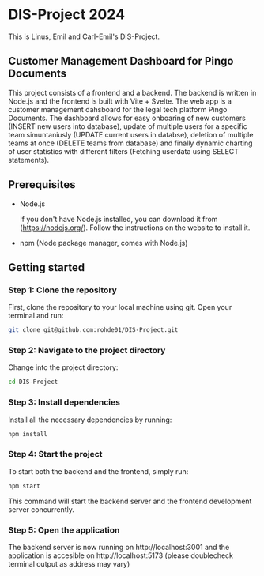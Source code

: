 # DIS-Project 2024 
This is Linus, Emil and Carl-Emil's DIS-Project.

## Customer Management Dashboard for Pingo Documents

This project consists of a frontend and a backend. The backend is written in Node.js and the frontend is built with Vite + Svelte. The web app is a customer management dahsboard for the legal tech platform Pingo Documents. The dashboard allows for easy onboaring of new customers (INSERT new users into database), update of multiple users for a specific team simuntaniusly (UPDATE current users in databse), deletion of multiple teams at once (DELETE teams from database) and finally dynamic charting of user statistics with different filters (Fetching userdata using SELECT statements). 

## Prerequisites

- Node.js

  If you don't have Node.js installed, you can download it from (https://nodejs.org/). Follow the instructions on the website to install it.

- npm (Node package manager, comes with Node.js)

## Getting started

### Step 1: Clone the repository 

First, clone the repository to your local machine using git. Open your terminal and run:

```bash
git clone git@github.com:rohde01/DIS-Project.git
```

### Step 2: Navigate to the project directory

Change into the project directory:

```bash
cd DIS-Project
```

### Step 3: Install dependencies 

Install all the necessary dependencies by running:

```bash
npm install
```

### Step 4: Start the project 

To start both the backend and the frontend, simply run:

```bash
npm start
```

This command will start the backend server and the frontend development server concurrently.

### Step 5: Open the application

The backend server is now running on http://localhost:3001 and the application is accesible on http://localhost:5173 (please doublecheck terminal output as address may vary)